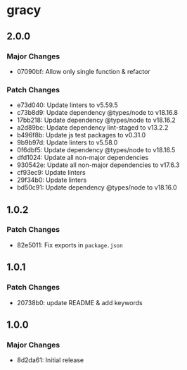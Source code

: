 # gracy

## 2.0.0

### Major Changes

-   07090bf: Allow only single function & refactor

### Patch Changes

-   e73d040: Update linters to v5.59.5
-   c73b8d9: Update dependency @types/node to v18.16.8
-   17bb218: Update dependency @types/node to v18.16.2
-   a2d89bc: Update dependency lint-staged to v13.2.2
-   b496f8b: Update js test packages to v0.31.0
-   9b9b97d: Update linters to v5.58.0
-   0f6dbf5: Update dependency @types/node to v18.16.5
-   dfd1024: Update all non-major dependencies
-   930542e: Update all non-major dependencies to v17.6.3
-   cf93ec9: Update linters
-   29f34b0: Update linters
-   bd50c91: Update dependency @types/node to v18.16.0

## 1.0.2

### Patch Changes

-   82e5011: Fix exports in `package.json`

## 1.0.1

### Patch Changes

-   20738b0: update README & add keywords

## 1.0.0

### Major Changes

-   8d2da61: Initial release
